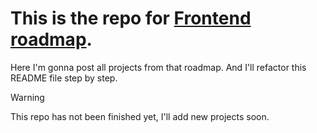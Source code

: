 # This is the repo for [Frontend roadmap](https://roadmap.sh/frontend).
Here I'm gonna post all projects from that roadmap. And I'll refactor this README file step by step.
> [!WARNING]
> This repo has not been finished yet, I'll add new projects soon.
